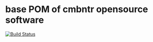 base POM of cmbntr opensource software
======================================

[![Build Status](https://secure.travis-ci.org/cmbntr/cmbntr-oss-parent.png)](https://travis-ci.org/cmbntr/cmbntr-oss-parent)
